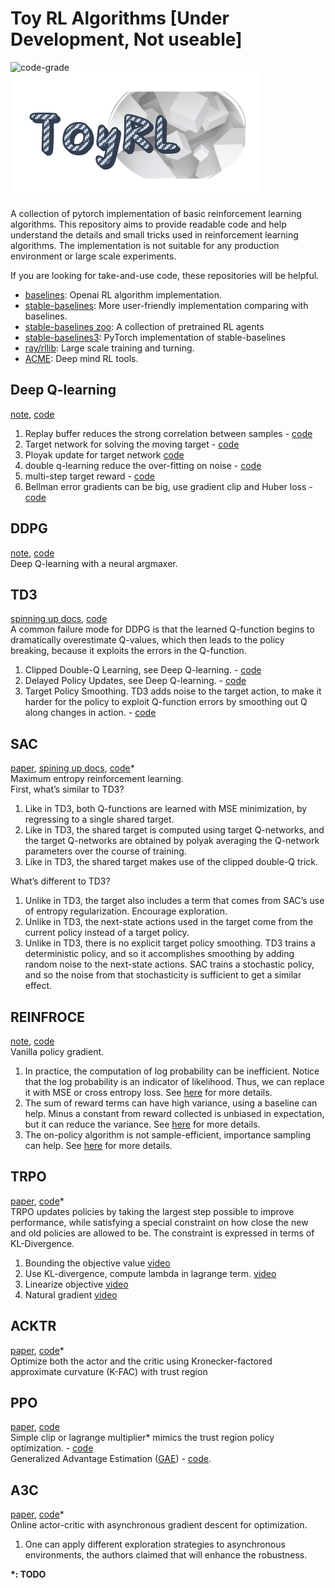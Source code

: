 # Toy RL Algorithms [Under Development, Not useable]

![code-grade](https://www.code-inspector.com/project/19281/status/svg)  
![logo](assets/logo.png)

A collection of pytorch implementation of basic reinforcement learning algorithms. This repository aims to provide readable code and help understand the details and small tricks used in reinforcement learning algorithms. The implementation is not suitable for any production environment or large scale experiments.

If you are looking for take-and-use code, these repositories will be helpful.

- [baselines](https://github.com/openai/baselines/): Openai RL algorithm implementation.
- [stable-baselines](https://github.com/hill-a/stable-baselines): More user-friendly implementation comparing with
  baselines.
- [stable-baselines zoo](https://github.com/araffin/rl-baselines-zoo): A collection of pretrained RL agents
- [stable-baselines3](https://github.com/DLR-RM/stable-baselines3): PyTorch implementation of stable-baselines
- [ray/rllib](https://github.com/ray-project/ray): Large scale training and turning.
- [ACME](https://github.com/deepmind/acme): Deep mind RL tools.  

## Deep Q-learning
[note](notebook/deepQLearning.ipynb), [code](algorithms/dqn.py)  

1. Replay buffer reduces the strong correlation between samples - [code](https://github.com/ZikangXiong/ToyRLAlgorithms/blob/2803522f2cbcf5cb2386eedf5b354016365ee5ad/algorithms/dqn.py#L81)  
2. Target network for solving the moving target - [code](https://github.com/ZikangXiong/ToyRLAlgorithms/blob/2803522f2cbcf5cb2386eedf5b354016365ee5ad/algorithms/dqn.py#L101)    
3. Ployak update for target network [code](https://github.com/ZikangXiong/ToyRLAlgorithms/blob/2803522f2cbcf5cb2386eedf5b354016365ee5ad/algorithms/dqn.py#L75)  
4. double q-learning reduce the over-fitting on noise - [code](https://github.com/ZikangXiong/ToyRLAlgorithms/blob/2803522f2cbcf5cb2386eedf5b354016365ee5ad/algorithms/dqn.py#L91)    
5. multi-step target reward  - [code](https://github.com/ZikangXiong/ToyRLAlgorithms/blob/2803522f2cbcf5cb2386eedf5b354016365ee5ad/algorithms/dqn.py#L90)    
6. Bellman error gradients can be big, use gradient clip and Huber loss - [code](https://github.com/ZikangXiong/ToyRLAlgorithms/blob/2803522f2cbcf5cb2386eedf5b354016365ee5ad/algorithms/dqn.py#L101-L108)  

## DDPG

[note](notebook/DDPG.ipynb), [code](algorithms/ddpg.py)   
Deep Q-learning with a neural argmaxer.  

## TD3  
[spinning up docs](https://spinningup.openai.com/en/latest/algorithms/td3.html), [code](https://github.com/ZikangXiong/ToyRLAlgorithms/blob/master/algorithms/td3.py)  
A common failure mode for DDPG is that the learned Q-function begins to dramatically overestimate Q-values, which then leads to the policy breaking, because it exploits the errors in the Q-function.   
1. Clipped Double-Q Learning, see Deep Q-learning. - [code](https://github.com/ZikangXiong/ToyRLAlgorithms/blob/e714eaa9ae518d0be302ca54dcfe340a4991c817/algorithms/td3.py#L35)     
2. Delayed Policy Updates, see Deep Q-learning. - [code](https://github.com/ZikangXiong/ToyRLAlgorithms/blob/e714eaa9ae518d0be302ca54dcfe340a4991c817/algorithms/td3.py#L91)  
3. Target Policy Smoothing. TD3 adds noise to the target action, to make it harder for the policy to exploit Q-function errors by smoothing out Q along changes in action. - [code](https://github.com/ZikangXiong/ToyRLAlgorithms/blob/e714eaa9ae518d0be302ca54dcfe340a4991c817/algorithms/td3.py#L40)  

## SAC
[paper](https://arxiv.org/abs/1801.01290), [spining up docs](https://spinningup.openai.com/en/latest/algorithms/sac.html), [code]()*  
Maximum entropy reinforcement learning.   
First, what’s similar to TD3?  
1. Like in TD3, both Q-functions are learned with MSE minimization, by regressing to a single shared target.  
2. Like in TD3, the shared target is computed using target Q-networks, and the target Q-networks are obtained by polyak averaging the Q-network parameters over the course of training.  
3. Like in TD3, the shared target makes use of the clipped double-Q trick.  

What’s different to TD3?    
1. Unlike in TD3, the target also includes a term that comes from SAC’s use of entropy regularization. Encourage exploration.   
2. Unlike in TD3, the next-state actions used in the target come from the current policy instead of a target policy.  
3. Unlike in TD3, there is no explicit target policy smoothing. TD3 trains a deterministic policy, and so it accomplishes smoothing by adding random noise to the next-state actions. SAC trains a stochastic policy, and so the noise from that stochasticity is sufficient to get a similar effect.  

## REINFROCE
[note](notebook/REINFORCE.ipynb), [code](algorithms/reinforce.py)    
Vanilla policy gradient.  
1. In practice, the computation of log probability can be inefficient. Notice that the log probability is an indicator of likelihood. Thus, we can replace it with MSE or cross entropy loss. See [here](http://rail.eecs.berkeley.edu/deeprlcourse/static/slides/lec-5.pdf) for more details.     
2. The sum of reward terms can have high variance, using a baseline can help. Minus a constant from reward collected is unbiased in expectation, but it can reduce the variance. See [here](http://rail.eecs.berkeley.edu/deeprlcourse/static/slides/lec-5.pdf) for more details.  
3. The on-policy algorithm is not sample-efficient, importance sampling can help. See [here](http://rail.eecs.berkeley.edu/deeprlcourse/static/slides/lec-5.pdf) for more details.  

## TRPO
[paper](https://arxiv.org/abs/1502.05477), [code]()*  
TRPO updates policies by taking the largest step possible to improve performance, while satisfying a special constraint on how close the new and old policies are allowed to be. The constraint is expressed in terms of KL-Divergence. 
1. Bounding the objective value [video](https://youtu.be/uR1Ubd2hAlE?list=PLkFD6_40KJIwhWJpGazJ9VSj9CFMkb79A&t=2403)  
2. Use KL-divergence, compute lambda in lagrange term. [video](https://youtu.be/uR1Ubd2hAlE?list=PLkFD6_40KJIwhWJpGazJ9VSj9CFMkb79A&t=2953)    
3. Linearize objective [video](https://youtu.be/uR1Ubd2hAlE?list=PLkFD6_40KJIwhWJpGazJ9VSj9CFMkb79A&t=3209)  
4. Natural gradient [video](https://youtu.be/uR1Ubd2hAlE?list=PLkFD6_40KJIwhWJpGazJ9VSj9CFMkb79A&t=3730)   

## ACKTR
[paper](https://arxiv.org/pdf/1708.05144.pdf), [code]()*  
Optimize both the actor and the critic using Kronecker-factored approximate
curvature (K-FAC) with trust region

## PPO
[paper](https://arxiv.org/pdf/1707.06347.pdf), [code](algorithms/ppo.py)  
Simple clip or lagrange multiplier* mimics the trust region policy optimization. - [code](https://github.com/ZikangXiong/ToyRLAlgorithms/blob/0952e0ad56eff4e5d98c155bd57b7f49071738ac/algorithms/ppo.py#L93)     
Generalized Advantage Estimation ([GAE](https://arxiv.org/pdf/1506.02438.pdf)) - [code](algorithms/utils/gae.py).   

## A3C  
[paper](https://arxiv.org/abs/1602.01783), [code]()*    
Online actor-critic with asynchronous gradient descent for optimization.
1. One can apply different exploration strategies to asynchronous environments, the authors claimed that will enhance the robustness.  

**\*: TODO**

